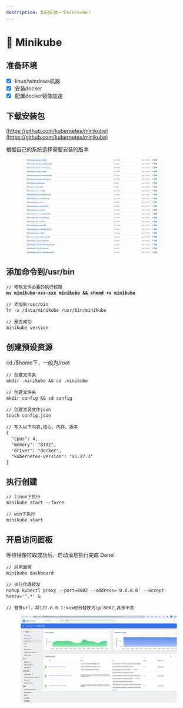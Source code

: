 ```yaml
---
description: 如何安装一个minikube！
---
```


# 🏰 Minikube

## 准备环境

* [x] linux/windows机器
* [x] 安装docker
* [x] 配置docker镜像加速

## 下载安装包

[https://github.com/kubernetes/minikube](https://github.com/kubernetes/minikube)

根据自己的系统选择需要安装的版本

<figure><img src="../.gitbook/assets/image (5).png" alt=""><figcaption></figcaption></figure>

## 添加命令到/usr/bin

<pre><code>// 修改文件必要的执行权限
<strong>mv minikube-xxx-xxx minikube &#x26;&#x26; chmod +x minikube
</strong></code></pre>

```
// 添加到/usr/bin
ln -s /data/minikube /usr/bin/minikube
```

```
// 是否成功
minikube version
```

## 创建预设资源

cd  /$home下，一般为/root

```
// 创建文件夹
mkdir .minikube && cd .minikube
```

```
// 创建文件夹
mkdir config && cd config
```

```
// 创建资源文件json
touch config.json
```

```
// 写入以下内容,核心、内存、版本
{
  "cpus": 4,
  "memory": "8192",
  "driver": "docker",
  "kubernetes-version": "v1.27.3"
}
```

## 执行创建

```
// linux下执行
minikube start --force
```

```
// win下执行
minikube start
```

## 开启访问面板

等待镜像拉取成功后，启动消息执行完成 Done!

```
// 启用面板
minikube dashboard 
```

```
// 执行代理转发
nohup kubectl proxy --port=8002 --address='0.0.0.0' --accept-hosts='^.*' &
```

```
// 替换url，将127.0.0.1:xxx部分替换为ip:8002,其余不变

```

<figure><img src="../.gitbook/assets/image (6).png" alt=""><figcaption></figcaption></figure>
